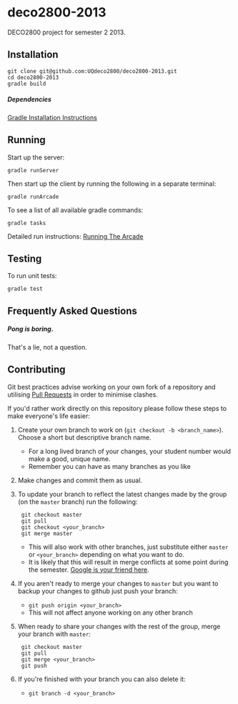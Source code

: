 deco2800-2013
=============

DECO2800 project for semester 2 2013.

## Installation

    git clone git@github.com:UQdeco2800/deco2800-2013.git
    cd deco2800-2013
    gradle build
    
##### Dependencies

[Gradle Installation Instructions](https://github.com/UQdeco2800/deco2800-2013/wiki/Installing-Gradle)
    
## Running

Start up the server:

    gradle runServer
    
Then start up the client by running the following in a separate terminal:

    gradle runArcade
    
To see a list of all available gradle commands:

    gradle tasks
    
Detailed run instructions: [Running The Arcade](https://github.com/UQdeco2800/deco2800-2013/wiki/Running-the-arcade)
    
## Testing

To run unit tests:

    gradle test

## Frequently Asked Questions

##### Pong is boring.

That's a lie, not a question.

## Contributing

Git best practices advise working on your own fork of a repository and utilising [Pull Requests](https://help.github.com/articles/using-pull-requests) in order to minimise clashes.

If you'd rather work directly on this repository please follow these steps to make everyone's life easier:

1. Create your own branch to work on (`git checkout -b <branch_name>`). Choose a short but descriptive branch name.
    * For a long lived branch of your changes, your student number would make a good, unique name.
    * Remember you can have as many branches as you like
1. Make changes and commit them as usual.
1. To update your branch to reflect the latest changes made by the group (on the `master` branch) run the following:

        git checkout master
        git pull
        git checkout <your_branch>
        git merge master
    * This will also work with other branches, just substitute either `master` or `<your_branch>` depending on what you want to do.
    * It is likely that this will result in merge conflicts at some point during the semester. [Google is your friend here](https://www.google.com.au/search?q=git+resolving+conflicts).
1. If you aren't ready to merge your changes to `master` but you want to backup your changes to github just push your branch:
    * `git push origin <your_branch>`
    * This will not affect anyone working on any other branch
1. When ready to share your changes with the rest of the group, merge your branch with `master`:

        git checkout master
        git pull
        git merge <your_branch>
        git push
1. If you're finished with your branch you can also delete it:
    * `git branch -d <your_branch>`
